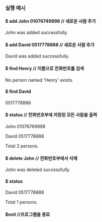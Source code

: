 ### 실행 예시  
  #### $ add John 01076749898 // 새로운 사람 추가

  John was added successfully.

  #### $ add David 0517778888 // 새로운 사람 추가
  
  David was added successfully.
  
  #### $ find Henry // 이름으로 전화번호를 검색
  
  No person named 'Henry' exists.
  
  #### $ find David
  
  0517778888
  
  #### $ status // 전화번호부에 저장된 모든 사람을 출력
  
  John 01076769898
  
  David 0517778888
  
  Total 2 persons.
  
  #### $ delete John // 전화번호부에서 삭제
  
  John was deleted successfully.
  
  #### $ status
  
  David 0517778888
  
  Total 1 persons.
  
  #### $exit //프로그램을 종료

